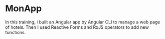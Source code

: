 # MonApp

In this training, i built an Angular app by Angular CLI to manage a web page of hotels. Then I used Reactive Forms and RxJS operators to add new functions. 
